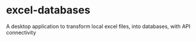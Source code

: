 # excel-databases
A desktop application to transform local excel files, into databases, with API connectivity